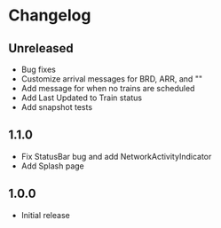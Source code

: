 # Changelog

## Unreleased

* Bug fixes
* Customize arrival messages for BRD, ARR, and ""
* Add message for when no trains are scheduled
* Add Last Updated to Train status
* Add snapshot tests

## 1.1.0

* Fix StatusBar bug and add NetworkActivityIndicator
* Add Splash page

## 1.0.0

* Initial release
